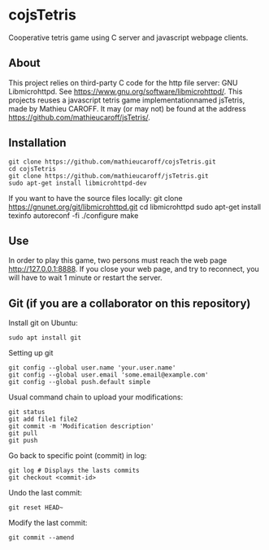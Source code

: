 # cojsTetris
Cooperative tetris game using C server and javascript webpage clients.

## About
This project relies on third-party C code for the http file server: GNU Libmicrohttpd. See https://www.gnu.org/software/libmicrohttpd/.
This projects reuses a javascript tetris game implementationnamed jsTetris, made by Mathieu CAROFF. It may (or may not) be found at the address https://github.com/mathieucaroff/jsTetris/.

## Installation
    git clone https://github.com/mathieucaroff/cojsTetris.git
    cd cojsTetris
    git clone https://github.com/mathieucaroff/jsTetris.git
    sudo apt-get install libmicrohttpd-dev

If you want to have the source files locally:
    git clone https://gnunet.org/git/libmicrohttpd.git
    cd libmicrohttpd
    sudo apt-get install texinfo
    autoreconf -fi
    ./configure
    make

## Use 
In order to play this game, two persons must reach the web page http://127.0.0.1:8888. 
If you close your web page, and try to reconnect, you will have to wait 1 minute or restart the server. 

## Git (if you are a collaborator on this repository)
Install git on Ubuntu:

    sudo apt install git

Setting up git

    git config --global user.name 'your.user.name'
    git config --global user.email 'some.email@example.com'
    git config --global push.default simple

Usual command chain to upload your modifications:

    git status
    git add file1 file2
    git commit -m 'Modification description'
    git pull
    git push

Go back to specific point (commit) in log:

    git log # Displays the lasts commits
    git checkout <commit-id>

Undo the last commit:

    git reset HEAD~

Modify the last commit:

    git commit --amend

